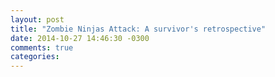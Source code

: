 ```yaml
---
layout: post
title: "Zombie Ninjas Attack: A survivor's retrospective"
date: 2014-10-27 14:46:30 -0300
comments: true
categories: 
---
```

